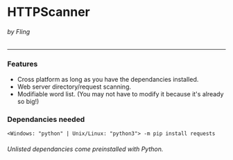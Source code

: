 # HTTPScanner
###### by Fling
---
### Features
- Cross platform as long as you have the dependancies installed.
- Web server directory/request scanning.
- Modifiable word list. (You may not have to modify it because it's already so big!)
### Dependancies needed
```
<Windows: "python" | Unix/Linux: "python3"> -m pip install requests
```
###### Unlisted dependancies come preinstalled with Python.